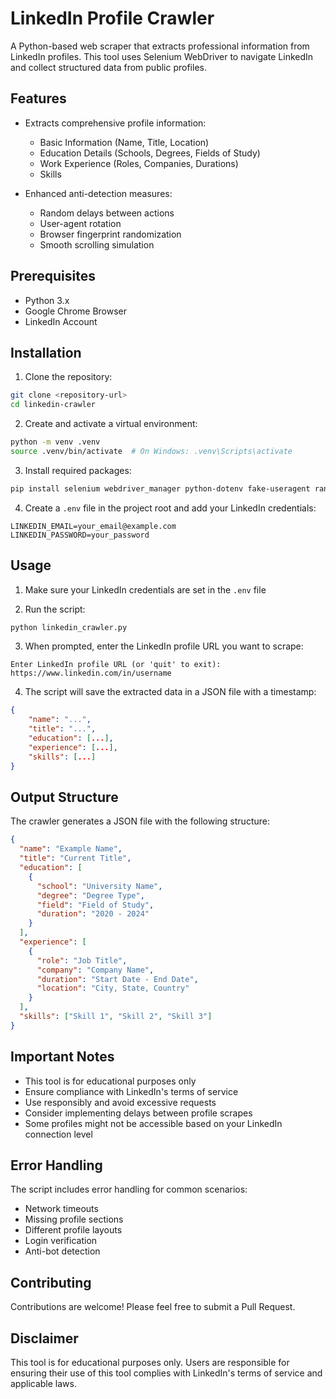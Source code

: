 # LinkedIn Profile Crawler

A Python-based web scraper that extracts professional information from LinkedIn profiles. This tool uses Selenium WebDriver to navigate LinkedIn and collect structured data from public profiles.

## Features

- Extracts comprehensive profile information:

  - Basic Information (Name, Title, Location)
  - Education Details (Schools, Degrees, Fields of Study)
  - Work Experience (Roles, Companies, Durations)
  - Skills

- Enhanced anti-detection measures:
  - Random delays between actions
  - User-agent rotation
  - Browser fingerprint randomization
  - Smooth scrolling simulation

## Prerequisites

- Python 3.x
- Google Chrome Browser
- LinkedIn Account

## Installation

1. Clone the repository:

```bash
git clone <repository-url>
cd linkedin-crawler
```

2. Create and activate a virtual environment:

```bash
python -m venv .venv
source .venv/bin/activate  # On Windows: .venv\Scripts\activate
```

3. Install required packages:

```bash
pip install selenium webdriver_manager python-dotenv fake-useragent random2
```

4. Create a `.env` file in the project root and add your LinkedIn credentials:

```
LINKEDIN_EMAIL=your_email@example.com
LINKEDIN_PASSWORD=your_password
```

## Usage

1. Make sure your LinkedIn credentials are set in the `.env` file

2. Run the script:

```bash
python linkedin_crawler.py
```

3. When prompted, enter the LinkedIn profile URL you want to scrape:

```
Enter LinkedIn profile URL (or 'quit' to exit): https://www.linkedin.com/in/username
```

4. The script will save the extracted data in a JSON file with a timestamp:

```json
{
    "name": "...",
    "title": "...",
    "education": [...],
    "experience": [...],
    "skills": [...]
}
```

## Output Structure

The crawler generates a JSON file with the following structure:

```json
{
  "name": "Example Name",
  "title": "Current Title",
  "education": [
    {
      "school": "University Name",
      "degree": "Degree Type",
      "field": "Field of Study",
      "duration": "2020 - 2024"
    }
  ],
  "experience": [
    {
      "role": "Job Title",
      "company": "Company Name",
      "duration": "Start Date - End Date",
      "location": "City, State, Country"
    }
  ],
  "skills": ["Skill 1", "Skill 2", "Skill 3"]
}
```

## Important Notes

- This tool is for educational purposes only
- Ensure compliance with LinkedIn's terms of service
- Use responsibly and avoid excessive requests
- Consider implementing delays between profile scrapes
- Some profiles might not be accessible based on your LinkedIn connection level

## Error Handling

The script includes error handling for common scenarios:

- Network timeouts
- Missing profile sections
- Different profile layouts
- Login verification
- Anti-bot detection

## Contributing

Contributions are welcome! Please feel free to submit a Pull Request.

## Disclaimer

This tool is for educational purposes only. Users are responsible for ensuring their use of this tool complies with LinkedIn's terms of service and applicable laws.
